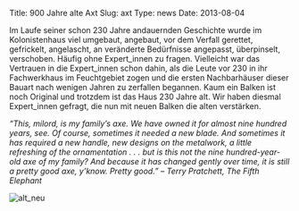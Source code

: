 Title: 900 Jahre alte Axt
Slug: axt
Type: news
Date: 2013-08-04

<p>Im Laufe seiner schon 230 Jahre andauernden Geschichte wurde im Kolonistenhaus viel umgebaut, angebaut, vor dem Verfall gerettet, gefrickelt, angelascht, an veränderte Bedürfnisse angepasst, überpinselt, verschoben. Häufig ohne Expert_innen zu fragen. Vielleicht war das Vertrauen in die Expert_innen schon dahin, als die Leute vor 230 in ihr Fachwerkhaus im Feuchtgebiet zogen und die ersten Nachbarhäuser dieser Bauart nach wenigen Jahren zu zerfallen begannen. Kaum ein Balken ist noch Original und trotzdem ist das Haus 230 Jahre alt. Wir haben diesmal Expert_innen gefragt, die nun mit neuen Balken die alten verstärken.  </p>

<p><i>“This, milord, is my family’s axe. We have owned it for almost nine hundred years, see. Of course, sometimes it needed a new blade. And sometimes it has required a new handle, new designs on the metalwork, a little refreshing of the ornamentation . . . but is this not the nine hundred-year-old axe of my family? And because it has changed gently over time, it is still a pretty good axe, y’know. Pretty good.” – Terry Pratchett, The Fifth Elephant</i>
</p>
<img src="/images/13_aug0.png" alt="alt_neu"/>

